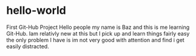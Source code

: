 hello-world
===========

First Git-Hub Project
Hello people my name is Baz and this is me learning Git-Hub. Iam relativly new at this but I pick up and learn things fairly easy the only problem I have is im not very good with attention and find i get easily distracted.
